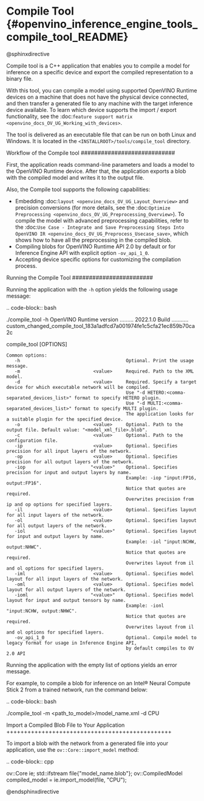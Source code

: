 # Compile Tool {#openvino_inference_engine_tools_compile_tool_README}

@sphinxdirective

Compile tool is a C++ application that enables you to compile a model for inference on a specific device and export the compiled representation to a binary file.

With this tool, you can compile a model using supported OpenVINO Runtime devices on a machine that does not have the physical device connected, and then transfer a generated file to any machine with the target inference device available. To learn which device supports the import / export functionality, see the :doc:`feature support matrix <openvino_docs_OV_UG_Working_with_devices>`.

The tool is delivered as an executable file that can be run on both Linux and Windows. It is located in the ``<INSTALLROOT>/tools/compile_tool`` directory.

Workflow of the Compile tool
############################

First, the application reads command-line parameters and loads a model to the OpenVINO Runtime device. After that, the application exports a blob with the compiled model and writes it to the output file.

Also, the Compile tool supports the following capabilities:

- Embedding :doc:`layout <openvino_docs_OV_UG_Layout_Overview>` and precision conversions (for more details, see the :doc:`Optimize Preprocessing <openvino_docs_OV_UG_Preprocessing_Overview>`). To compile the model with advanced preprocessing capabilities, refer to the :doc:`Use Case - Integrate and Save Preprocessing Steps Into OpenVINO IR <openvino_docs_OV_UG_Preprocess_Usecase_save>`, which shows how to have all the preprocessing in the compiled blob.
- Compiling blobs for OpenVINO Runtime API 2.0 by default or for Inference Engine API with explicit option ``-ov_api_1_0``.
- Accepting device specific options for customizing the compilation process.

Running the Compile Tool
########################

Running the application with the ``-h`` option yields the following usage message:

.. code-block:: bash
   
   ./compile_tool -h
   OpenVINO Runtime version ......... 2022.1.0
   Build ........... custom_changed_compile_tool_183a1adfcd7a001974fe1c5cfa21ec859b70ca2c
   
   compile_tool [OPTIONS]
   
    Common options:
       -h                                       Optional. Print the usage message.
       -m                           <value>     Required. Path to the XML model.
       -d                           <value>     Required. Specify a target device for which executable network will be compiled.
                                                Use "-d HETERO:<comma-separated_devices_list>" format to specify HETERO plugin.
                                                Use "-d MULTI:<comma-separated_devices_list>" format to specify MULTI plugin.
                                                The application looks for a suitable plugin for the specified device.
       -o                           <value>     Optional. Path to the output file. Default value: "<model_xml_file>.blob".
       -c                           <value>     Optional. Path to the configuration file.
       -ip                          <value>     Optional. Specifies precision for all input layers of the network.
       -op                          <value>     Optional. Specifies precision for all output layers of the network.
       -iop                        "<value>"    Optional. Specifies precision for input and output layers by name.
                                                Example: -iop "input:FP16, output:FP16".
                                                Notice that quotes are required.
                                                Overwrites precision from ip and op options for specified layers.
       -il                          <value>     Optional. Specifies layout for all input layers of the network.
       -ol                          <value>     Optional. Specifies layout for all output layers of the network.
       -iol                        "<value>"    Optional. Specifies layout for input and output layers by name.
                                                Example: -iol "input:NCHW, output:NHWC".
                                                Notice that quotes are required.
                                                Overwrites layout from il and ol options for specified layers.
       -iml                         <value>     Optional. Specifies model layout for all input layers of the network.
       -oml                         <value>     Optional. Specifies model layout for all output layers of the network.
       -ioml                       "<value>"    Optional. Specifies model layout for input and output tensors by name.
                                                Example: -ionl "input:NCHW, output:NHWC".
                                                Notice that quotes are required.
                                                Overwrites layout from il and ol options for specified layers.
       -ov_api_1_0                              Optional. Compile model to legacy format for usage in Inference Engine API,
                                                by default compiles to OV 2.0 API

Running the application with the empty list of options yields an error message.

For example, to compile a blob for inference on an Intel® Neural Compute Stick 2 from a trained network, run the command below:

.. code-block:: bash
   
   ./compile_tool -m <path_to_model>/model_name.xml -d CPU

Import a Compiled Blob File to Your Application
+++++++++++++++++++++++++++++++++++++++++++++++

To import a blob with the network from a generated file into your application, use the
``ov::Core::import_model`` method:

.. code-block:: cpp
   
   ov::Core ie;
   std::ifstream file{"model_name.blob"};
   ov::CompiledModel compiled_model = ie.import_model(file, "CPU");

@endsphinxdirective

